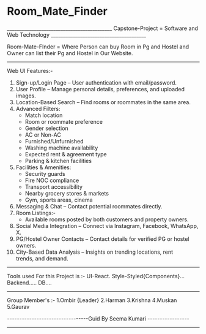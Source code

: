 # Room_Mate_Finder
___________________________________________ Capstone-Project = Software and Web Technology _______________________________________

Room-Mate-FInder = Where Person can buy Room in Pg and Hostel and Owner can list their Pg and Hostel in Our Website.
__________________________________________________________________________________________________________________________________

Web UI Features:-
1. Sign-up/Login Page – User authentication with email/password.  
2. User Profile – Manage personal details, preferences, and uploaded images.  
3. Location-Based Search – Find rooms or roommates in the same area.  
4. Advanced Filters:  
   - Match location  
   - Room or roommate preference  
   - Gender selection  
   - AC or Non-AC  
   - Furnished/Unfurnished  
   - Washing machine availability  
   - Expected rent & agreement type  
   - Parking & kitchen facilities  
5. Facilities & Amenities:  
   - Security guards  
   - Fire NOC compliance  
   - Transport accessibility  
   - Nearby grocery stores & markets  
   - Gym, sports areas, cinema  
6. Messaging & Chat – Contact potential roommates directly.  
7. Room Listings:-  
   - Available rooms posted by both customers and property owners.  
8. Social Media Integration – Connect via Instagram, Facebook, WhatsApp, X.  
9. PG/Hostel Owner Contacts – Contact details for verified PG or hostel owners.  
10. City-Based Data Analysis – Insights on trending locations, rent trends, and demand.
___________________________________________________________________________________________________________________________

Tools used For this Project is :-
UI-React.
Style-Styled{Components}...
Backend.....
DB....
____________________________________________________________________________________________________________________________

Group Member's :-
1.Ombir {Leader}
2.Harman
3.Krishna
4.Muskan
5.Gaurav

---------------------------------Guid By Seema Kumari -----------------
____________________________________________________________________________________________________________________________
